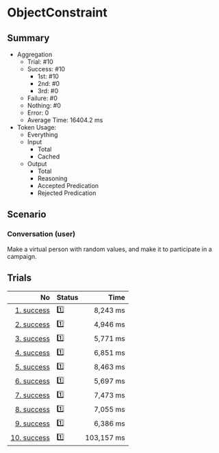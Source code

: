 # ObjectConstraint
## Summary
  - Aggregation
    - Trial: #10
    - Success: #10
      - 1st: #10
      - 2nd: #0
      - 3rd: #0
    - Failure: #0
    - Nothing: #0
    - Error: 0
    - Average Time: 16404.2 ms
  - Token Usage:
    - Everything
    - Input
      - Total
      - Cached
    - Output
      - Total
      - Reasoning
      - Accepted Predication
      - Rejected Predication

## Scenario
### Conversation (user)
Make a virtual person with random values,
and make it to participate in a campaign.

## Trials
No | Status | Time
---:|:-------|------:
[1. success](./trials/1.success.json) | 1️⃣ | 8,243 ms
[2. success](./trials/2.success.json) | 1️⃣ | 4,946 ms
[3. success](./trials/3.success.json) | 1️⃣ | 5,771 ms
[4. success](./trials/4.success.json) | 1️⃣ | 6,851 ms
[5. success](./trials/5.success.json) | 1️⃣ | 8,463 ms
[6. success](./trials/6.success.json) | 1️⃣ | 5,697 ms
[7. success](./trials/7.success.json) | 1️⃣ | 7,473 ms
[8. success](./trials/8.success.json) | 1️⃣ | 7,055 ms
[9. success](./trials/9.success.json) | 1️⃣ | 6,386 ms
[10. success](./trials/10.success.json) | 1️⃣ | 103,157 ms